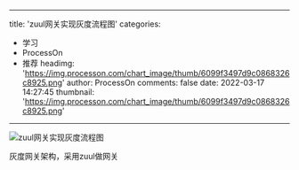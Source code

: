 
---
title: 'zuul网关实现灰度流程图'
categories: 
 - 学习
 - ProcessOn
 - 推荐
headimg: 'https://img.processon.com/chart_image/thumb/6099f3497d9c0868326c8925.png'
author: ProcessOn
comments: false
date: 2022-03-17 14:27:45
thumbnail: 'https://img.processon.com/chart_image/thumb/6099f3497d9c0868326c8925.png'
---

<div>   
<img class="thumb" alt="zuul网关实现灰度流程图" src="https://img.processon.com/chart_image/thumb/6099f3497d9c0868326c8925.png" referrerpolicy="no-referrer">
<p>灰度网关架构，采用zuul做网关</p>  
</div>
            
